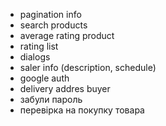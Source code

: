 - pagination info
- search products
- average rating product
- rating list
- dialogs
- saler info (description, schedule)
- google auth
- delivery addres buyer
- забули пароль
- перевірка на покупку товара
